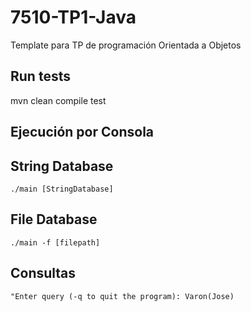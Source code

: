 # 7510-TP1-Java
Template para TP de programación Orientada a Objetos

## Run tests
mvn clean compile test


## Ejecución por Consola

## String Database
    ./main [StringDatabase]

## File Database
    ./main -f [filepath]
    
## Consultas
    "Enter query (-q to quit the program): Varon(Jose)
    
